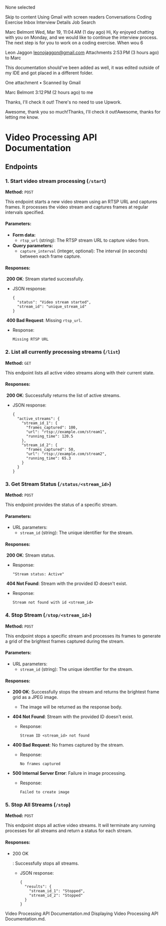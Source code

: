 None selected 

Skip to content
Using Gmail with screen readers
Conversations
Coding Exercise
Inbox
Interview Details
Job Search

Marc Belmont
Wed, Mar 19, 11:04 AM (1 day ago)
Hi, Ky enjoyed chatting with you on Monday, and we would like to continue the interview process. The next step is for you to work on a coding exercise. When wou
6

Leon Jaggon <leonojaggon@gmail.com>
Attachments
2:53 PM (3 hours ago)
to Marc

This documentation should've been added as well, it was edited outside of my IDE and got placed in a different folder.

 One attachment
  •  Scanned by Gmail

Marc Belmont
3:12 PM (2 hours ago)
to me

Thanks, I'll check it out! There's no need to use Upwork.

Awesome, thank you so much!Thanks, I'll check it out!Awesome, thanks for letting me know.
# Video Processing API Documentation

## Endpoints

### 1. Start video stream processing  (`/start`)

**Method:** `POST`

This endpoint starts a new video stream using an RTSP URL and captures frames. It processes the video stream and captures frames at regular intervals specified.

#### Parameters:

- **Form data:**
  - `rtsp_url` (string): The RTSP stream URL to capture video from.
- **Query parameters:**
  - `capture_interval` (integer, optional): The interval (in seconds) between each frame capture.

#### Responses:

​	**200 OK**: Stream started successfully.

- JSON response:

  ```
  {
    "status": "Video stream started",
    "stream_id": "unique_stream_id"
  }
  ```

​	**400 Bad Request**: Missing `rtsp_url`.

- Response:

  ```
  Missing RTSP URL
  ```

### 2. List all currently processing streams (`/list`)

**Method:** `GET`

This endpoint lists all active video streams along with their current state.

#### Responses:

​	**200 OK**: Successfully returns the list of active streams.

- JSON response:

  ```
  {
    "active_streams": {
      "stream_id_1": {
        "frames_captured": 100,
        "url": "rtsp://example.com/stream1",
        "running_time": 120.5
      },
      "stream_id_2": {
        "frames_captured": 50,
        "url": "rtsp://example.com/stream2",
        "running_time": 65.3
      }
    }
  }
  ```

### 3. Get Stream Status (`/status/<stream_id>`)

**Method:** `POST`

This endpoint provides the status of a specific stream.

#### Parameters:

- URL parameters:
  - `stream_id` (string): The unique identifier for the stream.

#### Responses:

​	**200 OK**: Stream status.

- Response:

  ```
  "Stream status: Active"
  ```

​	**404 Not Found**: Stream with the provided ID doesn't exist.

- Response:

  ```
  Stream not found with id <stream_id>
  ```

### 4. Stop Stream (`/stop/<stream_id>`)

**Method:** `POST`

This endpoint stops a specific stream and processes its frames to generate a grid of the brightest frames captured during the stream.

#### Parameters:

- URL parameters:
  - `stream_id` (string): The unique identifier for the stream.

#### Responses:

- **200 OK**: Successfully stops the stream and returns the brightest frame grid as a JPEG image.

  - The image will be returned as the response body.

- **404 Not Found**: Stream with the provided ID doesn't exist.

  - Response:

    ```
    Stream ID <stream_id> not found
    ```

- **400 Bad Request**: No frames captured by the stream.

  - Response:

    ```
    No frames captured
    ```

- **500 Internal Server Error**: Failure in image processing.

  - Response:

    ```
    Failed to create image
    ```

### 5. Stop All Streams (`/stop`)

**Method:** `POST`

This endpoint stops all active video streams. It will terminate any running processes for all streams and return a status for each stream.

#### Responses:

- 200 OK

  : Successfully stops all streams.

  - JSON response:

    ```
    {
      "results": {
        "stream_id_1": "Stopped",
        "stream_id_2": "Stopped"
      }
    }
    ```
Video Processing API Documentation.md
Displaying Video Processing API Documentation.md.
